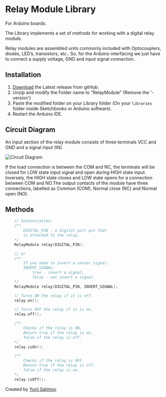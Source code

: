 # Relay Module Library

For Arduino boards.

The Library implements a set of methods for working with a digital relay module.

Relay modules are assembled units commonly included with Optocouplers, diodes, 
LED’s, transistors, etc.. So, for the Arduino interfacing we just have to connect 
a supply voltage, GND and input signal connection.

## Installation

1. [Download](https://github.com/YuriiSalimov/RelayModule/releases) the Latest release from gitHub.
2. Unzip and modify the Folder name to "RelayModule" (Remove the '-version')
3. Paste the modified folder on your Library folder 
(On your `libraries` folder inside Sketchbooks or Arduino software).
4. Restart the Arduino IDE.

## Circuit Diagram

An input section of the relay module consists of three terminals VCC and GND and 
a signal input (IN).

![Circuit Diagram](CircuitDiagram.png)

If the load connection is between the COM and NC, the terminals will be closed for 
LOW state input signal and open during HIGH state input. Inversely, the HIGH state 
closes and LOW state opens for a connection between COM and NO.The output contacts 
of the module have three connections, labelled as Common (COM), Normal close (NC) 
and Normal open (NO).

## Methods

```cpp
    // Instantiation:
	/**
		DIGITAL_PIN - a digital port pin that
		is attached to the relay.
	*/
	RelayModule relay(DIGITAL_PIN);

    // or
	/**
		If you need to invert a sensor signal:
		INVERT_SIGNAL:
			true - invert a signal;
			false - not invert a signal.
	*/
	RelayModule relay(DIGITAL_PIN, INVERT_SIGNAL);

	// Turns ON the relay if it is off.
	relay.on();

	// Turns OFF the relay if it is on.
	relay.off();

	/**
		Checks if the relay is ON.
		Return true if the relay is on,
		false if the relay is off.
	*/
	relay.isOn();

	/**
		Checks if the relay is OFF.
		Return true if the relay is off,
		false if the relay is on.
	*/
	relay.isOff();
```

Created by [Yurii Salimov](mailto:yuriy.alex.salimov@gmail.com).
